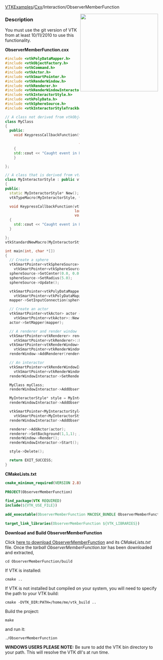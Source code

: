 [VTKExamples](/index/)/[Cxx](/Cxx)/Interaction/ObserverMemberFunction

<img align="right" src="https://github.com/lorensen/VTKExamples/blob/gh-pages/Testing/Baseline/Interaction/TestObserverMemberFunction.png?raw=true" width="256" />

### Description
You must use the git version of VTK from at least 10/11/2010 to use this functionality.

**ObserverMemberFunction.cxx**
```c++
#include <vtkPolyDataMapper.h>
#include <vtkObjectFactory.h>
#include <vtkCommand.h>
#include <vtkActor.h>
#include <vtkSmartPointer.h>
#include <vtkRenderWindow.h>
#include <vtkRenderer.h>
#include <vtkRenderWindowInteractor.h>
#include <vtkInteractorStyle.h>
#include <vtkPolyData.h>
#include <vtkSphereSource.h>
#include <vtkInteractorStyleTrackballCamera.h>

// A class not derived from vtkObjectBase
class MyClass
{
  public:
    void KeypressCallbackFunction(vtkObject*,
                                  long unsigned int vtkNotUsed(eventId),
                                  void* vtkNotUsed(callData))
    {
    std::cout << "Caught event in MyClass" << std::endl;
    }

};

// A class that is derived from vtkObjectBase
class MyInteractorStyle : public vtkInteractorStyleTrackballCamera
{
public:
  static MyInteractorStyle* New();
  vtkTypeMacro(MyInteractorStyle, vtkInteractorStyleTrackballCamera);

  void KeypressCallbackFunction(vtkObject*,
                                long unsigned int vtkNotUsed(eventId),
                                void* vtkNotUsed(callData) )
  {
    std::cout << "Caught event in MyInteractorStyle" << std::endl;
  }

};
vtkStandardNewMacro(MyInteractorStyle);

int main(int, char *[])
{
  // Create a sphere
  vtkSmartPointer<vtkSphereSource> sphereSource =
    vtkSmartPointer<vtkSphereSource>::New();
  sphereSource->SetCenter(0.0, 0.0, 0.0);
  sphereSource->SetRadius(5.0);
  sphereSource->Update();

  vtkSmartPointer<vtkPolyDataMapper> mapper =
    vtkSmartPointer<vtkPolyDataMapper>::New();
  mapper->SetInputConnection(sphereSource->GetOutputPort());

  // Create an actor
  vtkSmartPointer<vtkActor> actor =
    vtkSmartPointer<vtkActor>::New();
  actor->SetMapper(mapper);

  // A renderer and render window
  vtkSmartPointer<vtkRenderer> renderer =
    vtkSmartPointer<vtkRenderer>::New();
  vtkSmartPointer<vtkRenderWindow> renderWindow =
    vtkSmartPointer<vtkRenderWindow>::New();
  renderWindow->AddRenderer(renderer);

  // An interactor
  vtkSmartPointer<vtkRenderWindowInteractor> renderWindowInteractor =
    vtkSmartPointer<vtkRenderWindowInteractor>::New();
  renderWindowInteractor->SetRenderWindow(renderWindow);

  MyClass myClass;
  renderWindowInteractor->AddObserver(vtkCommand::KeyPressEvent, &myClass, &MyClass::KeypressCallbackFunction);

  MyInteractorStyle* style = MyInteractorStyle::New();
  renderWindowInteractor->AddObserver(vtkCommand::KeyPressEvent, style, &MyInteractorStyle::KeypressCallbackFunction);

  vtkSmartPointer<MyInteractorStyle> style2 =
    vtkSmartPointer<MyInteractorStyle>::New();
  renderWindowInteractor->AddObserver(vtkCommand::KeyPressEvent, style2, &MyInteractorStyle::KeypressCallbackFunction);

  renderer->AddActor(actor);
  renderer->SetBackground(1,1,1); // Background color white
  renderWindow->Render();
  renderWindowInteractor->Start();

  style->Delete();

  return EXIT_SUCCESS;
}
```
**CMakeLists.txt**
```cmake
cmake_minimum_required(VERSION 2.8)
 
PROJECT(ObserverMemberFunction)
 
find_package(VTK REQUIRED)
include(${VTK_USE_FILE})
 
add_executable(ObserverMemberFunction MACOSX_BUNDLE ObserverMemberFunction.cxx)
 
target_link_libraries(ObserverMemberFunction ${VTK_LIBRARIES})
```

**Download and Build ObserverMemberFunction**

Click [here to download ObserverMemberFunction](https://github.com/lorensen/VTKWikiExamplesTarballs/raw/master/ObserverMemberFunction.tar) and its *CMakeLists.txt* file.
Once the *tarball ObserverMemberFunction.tar* has been downloaded and extracted,
```
cd ObserverMemberFunction/build 
```
If VTK is installed:
```
cmake ..
```
If VTK is not installed but compiled on your system, you will need to specify the path to your VTK build:
```
cmake -DVTK_DIR:PATH=/home/me/vtk_build ..
```
Build the project:
```
make
```
and run it:
```
./ObserverMemberFunction
```
**WINDOWS USERS PLEASE NOTE:** Be sure to add the VTK bin directory to your path. This will resolve the VTK dll's at run time.

